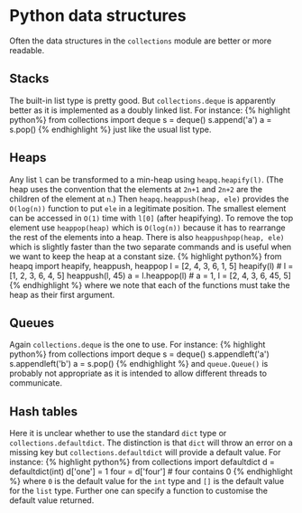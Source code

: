 # Python data structures

Often the data structures in the `collections` module are better or more readable.

## Stacks

The built-in list type is pretty good.
But `collections.deque` is apparently better as it is implemented as a doubly linked list.
For instance:
{% highlight python%}
from collections import deque
s = deque()
s.append('a')
a = s.pop()
{% endhighlight %}
just like the usual list type.

## Heaps

Any list `l` can be transformed to a min-heap using `heapq.heapify(l)`.
(The heap uses the convention that the elements at `2n+1` and `2n+2` are the children of the element at `n`.)
Then `heapq.heappush(heap, ele)` provides the `O(log(n))` function to put `ele` in a legitimate position.
The smallest element can be accessed in `O(1)` time with `l[0]` (after heapifying).
To remove the top element use `heappop(heap)` which is `O(log(n))` because it has to rearrange the rest of the elements into a heap.
There is also `heappushpop(heap, ele)` which is slightly faster than the two separate commands and is useful when we want to keep the heap at a constant size.
{% highlight python%}
from heapq import heapify, heappush, heappop
l = [2, 4, 3, 6, 1, 5]
heapify(l) # l = [1, 2, 3, 6, 4, 5]
heappush(l, 45)
a = l.heappop(l) # a = 	1, l = [2, 4, 3, 6, 45, 5] 
{% endhighlight %}
where we note that each of the functions must take the heap as their first argument.

## Queues

Again `collections.deque` is the one to use.
For instance:
{% highlight python%}
from collections import deque
s = deque()
s.appendleft('a')
s.appendleft('b')
a = s.pop()
{% endhighlight %}
and `queue.Queue()` is probably not appropriate as it is intended to allow different threads to communicate.

## Hash tables

Here it is unclear whether to use the standard `dict` type or `collections.defaultdict`.
The distinction is that `dict` will throw an error on a missing key but `collections.defaultdict` will provide a default value.
For instance:
{% highlight python%}
from collections import defaultdict
d = defaultdict(int)
d['one'] = 1
four = d['four'] # four contains 0
{% endhighlight %}
where `0` is the default value for the `int` type and `[]` is the default value for the `list` type.
Further one can specify a function to customise the default value returned.